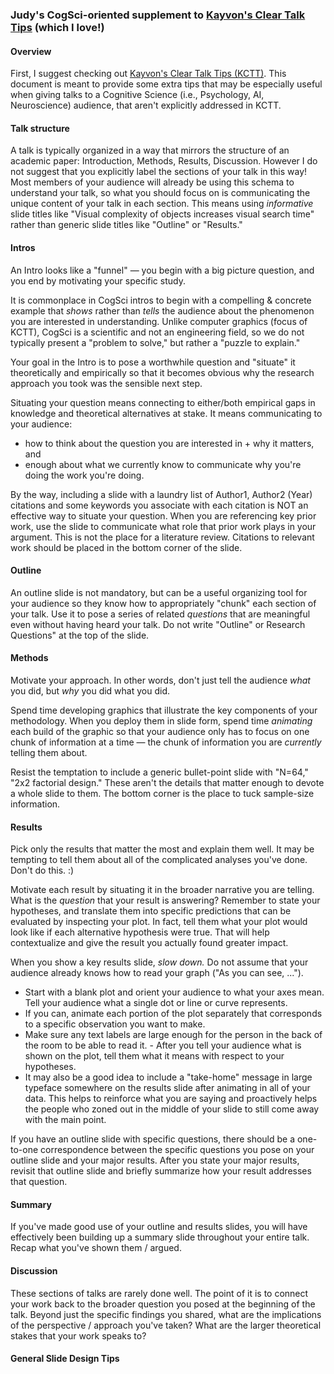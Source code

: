 
### Judy's CogSci-oriented supplement to [Kayvon's Clear Talk Tips](https://graphics.stanford.edu/~kayvonf/misc/cleartalktips.pdf) (which I love!)

#### Overview

First, I suggest checking out [Kayvon's Clear Talk Tips (KCTT)](https://graphics.stanford.edu/~kayvonf/misc/cleartalktips.pdf). This document is meant to provide some extra tips that may be especially useful when giving talks to a Cognitive Science (i.e., Psychology, AI, Neuroscience) audience, that aren't explicitly addressed in KCTT. 

#### Talk structure

A talk is typically organized in a way that mirrors the structure of an academic paper: Introduction, Methods, Results, Discussion. However I do not suggest that you explicitly label the sections of your talk in this way! Most members of your audience will already be using this schema to understand your talk, so what you should focus on is communicating the unique content of your talk in each section. This means using _informative_ slide titles like "Visual complexity of objects increases visual search time" rather than generic slide titles like "Outline" or "Results."

#### Intros

An Intro looks like a "funnel" — you begin with a big picture question, and you end by motivating your specific study. 

It is commonplace in CogSci intros to begin with a compelling & concrete example that _shows_ rather than _tells_ the audience about the phenomenon you are interested in understanding. Unlike computer graphics (focus of KCTT), CogSci is a scientific and not an engineering field, so we do not typically present a "problem to solve," but rather a "puzzle to explain."

Your goal in the Intro is to pose a worthwhile question and "situate" it theoretically and empirically so that it becomes obvious why the research approach you took was the sensible next step. 

Situating your question means connecting to either/both empirical gaps in knowledge and theoretical alternatives at stake. It means communicating to your audience:
- how to think about the question you are interested in + why it matters, and
- enough about what we currently know to communicate why you're doing the work you're doing. 

By the way, including a slide with a laundry list of Author1, Author2 (Year) citations and some keywords you associate with each citation is NOT an effective way to situate your question. When you are referencing key prior work, use the slide to communicate what role that prior work plays in your argument. This is not the place for a literature review. Citations to relevant work should be placed in the bottom corner of the slide. 

#### Outline

An outline slide is not mandatory, but can be a useful organizing tool for your audience so they know how to appropriately "chunk" each section of your talk. Use it to pose a series of related *questions* that are meaningful even without having heard your talk. Do not write "Outline" or Research Questions" at the top of the slide.

#### Methods

Motivate your approach. In other words, don't just tell the audience *what* you did, but *why* you did what you did. 

Spend time developing graphics that illustrate the key components of your methodology. When you deploy them in slide form, spend time *animating* each build of the graphic so that your audience only has to focus on one chunk of information at a time — the chunk of information you are *currently* telling them about. 

Resist the temptation to include a generic bullet-point slide with "N=64," "2x2 factorial design." These aren't the details that matter enough to devote a whole slide to them. The bottom corner is the place to tuck sample-size information.

#### Results

Pick only the results that matter the most and explain them well. It may be tempting to tell them about all of the complicated analyses you've done. Don't do this. :)

Motivate each result by situating it in the broader narrative you are telling. What is the *question* that your result is answering? Remember to state your hypotheses, and translate them into specific predictions that can be evaluated by inspecting your plot. In fact, tell them what your plot would look like if each alternative hypothesis were true. That will help contextualize and give the result you actually found greater impact. 

When you show a key results slide, *slow down.* Do not assume that your audience already knows how to read your graph ("As you can see, ..."). 
- Start with a blank plot and orient your audience to what your axes mean. Tell your audience what a single dot or line or curve represents. 
- If you can, animate each portion of the plot separately that corresponds to a specific observation you want to make.
- Make sure any text labels are large enough for the person in the back of the room to be able to read it. - After you tell your audience what is shown on the plot, tell them what it means with respect to your hypotheses. 
- It may also be a good idea to include a "take-home" message in large typeface somewhere on the results slide after animating in all of your data. This helps to reinforce what you are saying and proactively helps the people who zoned out in the middle of your slide to still come away with the main point.  

If you have an outline slide with specific questions, there should be a one-to-one correspondence between the specific questions you pose on your outline slide and your major results. After you state your major results, revisit that outline slide and briefly summarize how your result addresses that question. 

#### Summary

If you've made good use of your outline and results slides, you will have effectively been building up a summary slide throughout your entire talk. Recap what you've shown them / argued. 

#### Discussion

These sections of talks are rarely done well. The point of it is to connect your work back to the broader question you posed at the beginning of the talk. Beyond just the specific findings you shared, what are the implications of the perspective / approach you've taken? What are the larger theoretical stakes that your work speaks to? 

#### General Slide Design Tips



